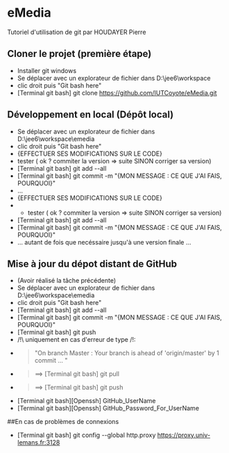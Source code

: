 # eMedia 

Tutoriel d'utilisation de git par HOUDAYER Pierre

## Cloner le projet (première étape)
- Installer git windows 
- Se déplacer avec un explorateur de fichier dans D:\jee6\workspace
- clic droit puis "Git bash here"
- [Terminal git bash] git clone https://github.com/IUTCoyote/eMedia.git

## Développement en local (Dépôt local)
- Se déplacer avec un explorateur de fichier dans D:\jee6\workspace\emedia
- clic droit puis "Git bash here"
- {EFFECTUER SES MODIFICATIONS SUR LE CODE}
- tester ( ok ? commiter la version => suite SINON corriger sa version)
- [Terminal git bash] git add --all
- [Terminal git bash] git commit -m "{MON MESSAGE : CE QUE J'AI FAIS, POURQUOI}"
- ...
- {EFFECTUER SES MODIFICATIONS SUR LE CODE}
- - tester ( ok ? commiter la version => suite SINON corriger sa version)
- [Terminal git bash] git add --all
- [Terminal git bash] git commit -m "{MON MESSAGE : CE QUE J'AI FAIS, POURQUOI}"
- ... autant de fois que necéssaire jusqu'à une version finale ...

## Mise à jour du dépot distant de GitHub
- (Avoir réalisé la tâche précédente)
- Se déplacer avec un explorateur de fichier dans D:\jee6\workspace\emedia
- clic droit puis "Git bash here"
- [Terminal git bash] git add --all
- [Terminal git bash] git commit -m "{MON MESSAGE : CE QUE J'AI FAIS, POURQUOI}"
- [Terminal git bash] git push
- /!\ uniquement en cas d'erreur de type /!\: 
- > "On branch Master : Your branch is ahead of 'origin/master' by 1 commit ... "
- > ==> [Terminal git bash] git pull
- > ==> [Terminal git bash] git push
- [Terminal git bash][Openssh] GitHub_UserName
- [Terminal git bash][Openssh] GitHub_Password_For_UserName

##En cas de problèmes de connexions
- [Terminal git bash] git config --global http.proxy https://proxy.univ-lemans.fr:3128
